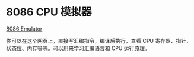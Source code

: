 # 8086 CPU 模拟器
[8086 Emulator](https://yjdoc2.github.io/8086-emulator-web/) 

你可以在这个网页上，直接写汇编指令，编译后执行，查看 CPU 寄存器、指针、状态位、内存等等。可以用来学习汇编语言和 CPU 运行原理。
